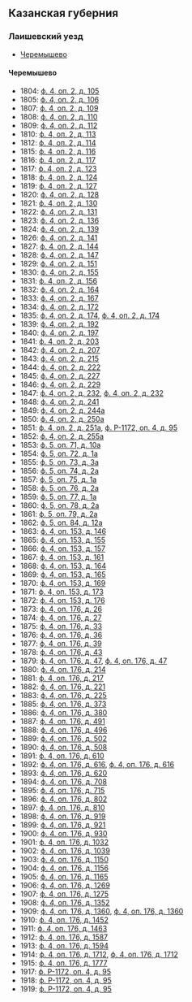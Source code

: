 ## Казанская губерния

### Лаишевский уезд

- [Черемышево](#Черемышево)

#### Черемышево

- 1804: [ф. 4, оп. 2, д. 105](https://www.familysearch.org/ark:/61903/3:1:3QS7-99ZM-9Z21)
- 1805: [ф. 4, оп. 2, д. 106](https://www.familysearch.org/ark:/61903/3:1:3QSQ-G9C1-1QL1)
- 1807: [ф. 4, оп. 2, д. 109](https://www.familysearch.org/ark:/61903/3:1:3QSQ-G9ZM-Q7JN)
- 1808: [ф. 4, оп. 2, д. 110](https://www.familysearch.org/ark:/61903/3:1:3QS7-99ZM-364L)
- 1809: [ф. 4, оп. 2, д. 112](https://www.familysearch.org/ark:/61903/3:1:3QS7-L9ZM-WD4T)
- 1810: [ф. 4, оп. 2, д. 113](https://www.familysearch.org/ark:/61903/3:1:3QS7-L9ZM-4SW2)
- 1812: [ф. 4, оп. 2, д. 114](https://www.familysearch.org/ark:/61903/3:1:3QS7-89ZM-S3JF)
- 1815: [ф. 4, оп. 2, д. 116](https://www.familysearch.org/ark:/61903/3:1:3QS7-L9ZM-3KQ)
- 1816: [ф. 4, оп. 2, д. 117](https://www.familysearch.org/ark:/61903/3:1:3QSQ-G9C1-13XV)
- 1817: [ф. 4, оп. 2, д. 123](https://www.familysearch.org/ark:/61903/3:1:3QSQ-G9ZM-W78S)
- 1818: [ф. 4, оп. 2, д. 124](https://www.familysearch.org/ark:/61903/3:1:3QSQ-G9ZM-QL3P)
- 1819: [ф. 4, оп. 2, д. 127](https://www.familysearch.org/ark:/61903/3:1:3QS7-99ZM-QXL3)
- 1820: [ф. 4, оп. 2, д. 128](https://www.familysearch.org/ark:/61903/3:1:3QS7-L9ZM-WF7M)
- 1821: [ф. 4, оп. 2, д. 130](https://www.familysearch.org/ark:/61903/3:1:3QSQ-G9ZM-3Z6N)
- 1822: [ф. 4, оп. 2, д. 131](https://www.familysearch.org/ark:/61903/3:1:3QS7-L9ZM-4W5H)
- 1823: [ф. 4, оп. 2, д. 136](https://www.familysearch.org/ark:/61903/3:1:3QSQ-G9ZM-47Q1)
- 1824: [ф. 4, оп. 2, д. 139](https://www.familysearch.org/ark:/61903/3:1:3QS7-89ZM-3881)
- 1826: [ф. 4, оп. 2, д. 141](https://www.familysearch.org/ark:/61903/3:1:3QSQ-G9ZM-7XJ)
- 1827: [ф. 4, оп. 2, д. 144](https://www.familysearch.org/ark:/61903/3:1:3QS7-89ZM-W6K1)
- 1828: [ф. 4, оп. 2, д. 147](https://www.familysearch.org/ark:/61903/3:1:3QS7-L9ZM-M97S)
- 1829: [ф. 4, оп. 2, д. 151](https://www.familysearch.org/ark:/61903/3:1:3QS7-L9ZM-9Z73)
- 1830: [ф. 4, оп. 2, д. 155](https://www.familysearch.org/ark:/61903/3:1:3QS7-L9C1-BZY4)
- 1831: [ф. 4, оп. 2, д. 156](https://www.familysearch.org/ark:/61903/3:1:3QS7-99ZM-WHVS)
- 1832: [ф. 4, оп. 2, д. 164](https://www.familysearch.org/ark:/61903/3:1:3QS7-99ZM-X92R)
- 1833: [ф. 4, оп. 2, д. 167](https://www.familysearch.org/ark:/61903/3:1:3QSQ-G9ZM-X717)
- 1834: [ф. 4, оп. 2, д. 172](https://www.familysearch.org/ark:/61903/3:1:3QS7-L9ZM-FS7Q)
- 1835: [ф. 4, оп. 2, д. 174](https://www.familysearch.org/ark:/61903/3:1:3QS7-89ZM-FJB), [ф. 4, оп. 2, д. 174](https://www.familysearch.org/ark:/61903/3:1:3QS7-L9ZM-F3SM)
- 1839: [ф. 4, оп. 2, д. 192](https://www.familysearch.org/ark:/61903/3:1:3QSQ-G9ZM-6C77)
- 1840: [ф. 4, оп. 2, д. 197](https://www.familysearch.org/ark:/61903/3:1:3QS7-89ZM-6DMH)
- 1841: [ф. 4, оп. 2, д. 203](https://www.familysearch.org/ark:/61903/3:1:3QSQ-G9C1-1946)
- 1842: [ф. 4, оп. 2, д. 207](https://www.familysearch.org/ark:/61903/3:1:3QS7-L9ZM-WWNW)
- 1843: [ф. 4, оп. 2, д. 215](https://www.familysearch.org/ark:/61903/3:1:3QS7-L9ZM-6H49)
- 1844: [ф. 4, оп. 2, д. 222](https://www.familysearch.org/ark:/61903/3:1:3QSQ-G9ZM-FH81)
- 1845: [ф. 4, оп. 2, д. 227](https://www.familysearch.org/ark:/61903/3:1:3QS7-89ZM-FD5)
- 1846: [ф. 4, оп. 2, д. 229](https://www.familysearch.org/ark:/61903/3:1:3QSQ-G9ZM-66F8)
- 1847: [ф. 4, оп. 2, д. 232](https://www.familysearch.org/ark:/61903/3:1:3QS7-L9ZM-68LL), [ф. 4, оп. 2, д. 232](https://www.familysearch.org/ark:/61903/3:1:3QS7-L9ZM-6F1W)
- 1848: [ф. 4, оп. 2, д. 241](https://www.familysearch.org/ark:/61903/3:1:3QS7-L9ZM-94G)
- 1849: [ф. 4, оп. 2, д. 244а](https://www.familysearch.org/ark:/61903/3:1:3QS7-89ZM-67K6)
- 1850: [ф. 4, оп. 2, д. 250а](https://www.familysearch.org/ark:/61903/3:1:3QS7-L9ZM-6XY3)
- 1851: [ф. 4, оп. 2, д. 251а](https://www.familysearch.org/ark:/61903/3:1:3QS7-99ZM-HSNF), [ф. Р-1172, оп. 4, д. 95](https://www.familysearch.org/ark:/61903/3:1:3QS7-89ZS-6B6M)
- 1852: [ф. 4, оп. 2, д. 255а](https://www.familysearch.org/ark:/61903/3:1:3QS7-99ZM-XHP1)
- 1853: [ф. 5, оп. 71, д. 10а](https://www.familysearch.org/ark:/61903/3:1:3QS7-89Z9-6P17)
- 1854: [ф. 5, оп. 72, д. 1а](https://www.familysearch.org/ark:/61903/3:1:3QS7-99Z9-XGPL)
- 1855: [ф. 5, оп. 73, д. 3а](https://www.familysearch.org/ark:/61903/3:1:3QS7-L9Z9-FZRD)
- 1856: [ф. 5, оп. 74, д. 2а](https://www.familysearch.org/ark:/61903/3:1:3QS7-99ZS-4Y6L)
- 1857: [ф. 5, оп. 75, д. 1а](https://www.familysearch.org/ark:/61903/3:1:3QS7-99ZS-D82J)
- 1858: [ф. 5, оп. 76, д. 2а](https://www.familysearch.org/ark:/61903/3:1:3QSQ-G9ZS-8B8N)
- 1859: [ф. 5, оп. 77, д. 1а](https://www.familysearch.org/ark:/61903/3:1:3QS7-L9ZS-Q7HN)
- 1860: [ф. 5, оп. 78, д. 2а](https://www.familysearch.org/ark:/61903/3:1:3QS7-99ZS-3ZMS)
- 1861: [ф. 5, оп. 79, д. 2а](https://www.familysearch.org/ark:/61903/3:1:3QS7-99ZS-ZFD6)
- 1862: [ф. 5, оп. 84, д. 12а](https://www.familysearch.org/ark:/61903/3:1:3QSQ-G9ZS-QWH9)
- 1863: [ф. 4, оп. 153, д. 146](https://www.familysearch.org/ark:/61903/3:1:3QSQ-G9Z9-7Z8N)
- 1865: [ф. 4, оп. 153, д. 155](https://www.familysearch.org/ark:/61903/3:1:3QS7-99ZM-J9QH)
- 1866: [ф. 4, оп. 153, д. 157](https://www.familysearch.org/ark:/61903/3:1:3QS7-99ZM-Y385)
- 1867: [ф. 4, оп. 153, д. 161](https://www.familysearch.org/ark:/61903/3:1:3QS7-99Z9-SVNL)
- 1868: [ф. 4, оп. 153, д. 164](https://www.familysearch.org/ark:/61903/3:1:3QS7-89Z9-7ND1)
- 1869: [ф. 4, оп. 153, д. 165](https://www.familysearch.org/ark:/61903/3:1:3QSQ-G9Z9-QK3L)
- 1870: [ф. 4, оп. 153, д. 169](https://www.familysearch.org/ark:/61903/3:1:3QS7-99ZM-RWSZ)
- 1871: [ф. 4, оп. 153, д. 173](https://www.familysearch.org/ark:/61903/3:1:3QS7-99ZM-JWV6)
- 1872: [ф. 4, оп. 153, д. 176](https://www.familysearch.org/ark:/61903/3:1:3QS7-L9ZM-KFV9)
- 1873: [ф. 4, оп. 176, д. 26](https://www.familysearch.org/ark:/61903/3:1:3QS7-99ZM-RC22)
- 1874: [ф. 4, оп. 176, д. 27](https://www.familysearch.org/ark:/61903/3:1:3QS7-L9ZM-J35X)
- 1875: [ф. 4, оп. 176, д. 33](https://www.familysearch.org/ark:/61903/3:1:3QS7-99ZM-K979)
- 1876: [ф. 4, оп. 176, д. 36](https://www.familysearch.org/ark:/61903/3:1:3QS7-89ZM-JN6S)
- 1877: [ф. 4, оп. 176, д. 39](https://www.familysearch.org/ark:/61903/3:1:3QS7-89ZM-54FT)
- 1878: [ф. 4, оп. 176, д. 43](https://www.familysearch.org/ark:/61903/3:1:3QS7-89ZM-TQ8C)
- 1879: [ф. 4, оп. 176, д. 47](https://www.familysearch.org/ark:/61903/3:1:3QS7-L9ZM-NQ1Z), [ф. 4, оп. 176, д. 47](https://www.familysearch.org/ark:/61903/3:1:3QS7-99Z9-MXG2)
- 1880: [ф. 4, оп. 176, д. 214](https://www.familysearch.org/ark:/61903/3:1:3QS7-L9ZM-2HMH)
- 1881: [ф. 4, оп. 176, д. 217](https://www.familysearch.org/ark:/61903/3:1:3QS7-99ZM-T3LL)
- 1882: [ф. 4, оп. 176, д. 221](https://www.familysearch.org/ark:/61903/3:1:3QSQ-G9Z9-3QBQ)
- 1883: [ф. 4, оп. 176, д. 225](https://www.familysearch.org/ark:/61903/3:1:3QSQ-G9ZM-JWDP)
- 1885: [ф. 4, оп. 176, д. 373](https://www.familysearch.org/ark:/61903/3:1:3QSQ-G9ZM-YL1R)
- 1886: [ф. 4, оп. 176, д. 380](https://www.familysearch.org/ark:/61903/3:1:3QS7-L9ZM-RN4L)
- 1887: [ф. 4, оп. 176, д. 491](https://www.familysearch.org/ark:/61903/3:1:3QS7-L9Z9-ZC17)
- 1888: [ф. 4, оп. 176, д. 496](https://www.familysearch.org/ark:/61903/3:1:3QS7-99ZM-LSGV)
- 1889: [ф. 4, оп. 176, д. 502](https://www.familysearch.org/ark:/61903/3:1:3QSQ-G9Z9-4J7C)
- 1890: [ф. 4, оп. 176, д. 508](https://www.familysearch.org/ark:/61903/3:1:3QSQ-G9Z9-7J1L)
- 1891: [ф. 4, оп. 176, д. 610](https://www.familysearch.org/ark:/61903/3:1:3QSQ-G9ZM-T73S)
- 1892: [ф. 4, оп. 176, д. 616](https://www.familysearch.org/ark:/61903/3:1:3QS7-99Z9-HZR9), [ф. 4, оп. 176, д. 616](https://www.familysearch.org/ark:/61903/3:1:3QS7-L9Z9-3LL5)
- 1893: [ф. 4, оп. 176, д. 620](https://www.familysearch.org/ark:/61903/3:1:3QS7-99Z9-SNX8)
- 1894: [ф. 4, оп. 176, д. 708](https://www.familysearch.org/ark:/61903/3:1:3QS7-L9Z9-QN92)
- 1895: [ф. 4, оп. 176, д. 715](https://www.familysearch.org/ark:/61903/3:1:3QS7-99Z9-STY1)
- 1896: [ф. 4, оп. 176, д. 802](https://www.familysearch.org/ark:/61903/3:1:3QS7-L9ZM-Y61L)
- 1897: [ф. 4, оп. 176, д. 810](https://www.familysearch.org/ark:/61903/3:1:3QS7-89ZM-5W5S)
- 1898: [ф. 4, оп. 176, д. 919](https://www.familysearch.org/ark:/61903/3:1:3QS7-99Z9-6FCK)
- 1899: [ф. 4, оп. 176, д. 921](https://www.familysearch.org/ark:/61903/3:1:3QS7-L9Z9-DX9B)
- 1900: [ф. 4, оп. 176, д. 930](https://www.familysearch.org/ark:/61903/3:1:3QS7-89Z9-ZZPW)
- 1901: [ф. 4, оп. 176, д. 1032](https://www.familysearch.org/ark:/61903/3:1:3QSQ-G9Z9-MDN)
- 1902: [ф. 4, оп. 176, д. 1039](https://www.familysearch.org/ark:/61903/3:1:3QSQ-G9Z9-MHJB)
- 1903: [ф. 4, оп. 176, д. 1150](https://www.familysearch.org/ark:/61903/3:1:3QS7-L9Z9-FZF2)
- 1904: [ф. 4, оп. 176, д. 1156](https://www.familysearch.org/ark:/61903/3:1:3QSQ-G9Z9-D33W)
- 1905: [ф. 4, оп. 176, д. 1165](https://www.familysearch.org/ark:/61903/3:1:3QSQ-G9ZS-4H6T)
- 1906: [ф. 4, оп. 176, д. 1269](https://www.familysearch.org/ark:/61903/3:1:3QSQ-G9Z9-ZPDF)
- 1907: [ф. 4, оп. 176, д. 1275](https://www.familysearch.org/ark:/61903/3:1:3QS7-89Z9-D7HT)
- 1908: [ф. 4, оп. 176, д. 1352](https://www.familysearch.org/ark:/61903/3:1:3QS7-L9Z9-XKGS)
- 1909: [ф. 4, оп. 176, д. 1360](https://www.familysearch.org/ark:/61903/3:1:3QS7-L9Z9-Z2Y8), [ф. 4, оп. 176, д. 1360](https://www.familysearch.org/ark:/61903/3:1:3QS7-89Z9-DF4L)
- 1910: [ф. 4, оп. 176, д. 1452](https://www.familysearch.org/ark:/61903/3:1:3QS7-99Z9-XDZW)
- 1911: [ф. 4, оп. 176, д. 1463](https://www.familysearch.org/ark:/61903/3:1:3QS7-L9ZS-87CY)
- 1912: [ф. 4, оп. 176, д. 1587](https://www.familysearch.org/ark:/61903/3:1:3QSQ-G9ZS-D865)
- 1913: [ф. 4, оп. 176, д. 1594](https://www.familysearch.org/ark:/61903/3:1:3QSQ-G9Z9-N9R4)
- 1914: [ф. 4, оп. 176, д. 1712](https://www.familysearch.org/ark:/61903/3:1:3QSQ-G9ZS-65G5), [ф. 4, оп. 176, д. 1712](https://www.familysearch.org/ark:/61903/3:1:3QS7-89Z9-JQ46)
- 1915: [ф. 4, оп. 176, д. 1777](https://www.familysearch.org/ark:/61903/3:1:3QS7-89ZS-QCQ6)
- 1917: [ф. Р-1172, оп. 4, д. 95](https://www.familysearch.org/ark:/61903/3:1:3QS7-89ZS-6BY7)
- 1918: [ф. Р-1172, оп. 4, д. 95](https://www.familysearch.org/ark:/61903/3:1:3QS7-89ZS-6BLP)
- 1919: [ф. Р-1172, оп. 4, д. 95](https://www.familysearch.org/ark:/61903/3:1:3QS7-L9ZS-6B75)

